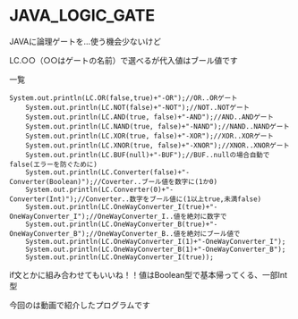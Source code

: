 # JAVA_LOGIC_GATE
JAVAに論理ゲートを...使う機会少ないけど

LC.○○（○○はゲートの名前）で選べるが代入値はブール値です

一覧

    System.out.println(LC.OR(false,true)+"-OR");//OR..ORゲート
		System.out.println(LC.NOT(false)+"-NOT");//NOT..NOTゲート
		System.out.println(LC.AND(true, false)+"-AND");//AND..ANDゲート
		System.out.println(LC.NAND(true, false)+"-NAND");//NAND..NANDゲート
		System.out.println(LC.XOR(true, false)+"-XOR");//XOR..XORゲート
		System.out.println(LC.XNOR(true, false)+"-XNOR");//XNOR..XNORゲート
		System.out.println(LC.BUF(null)+"-BUF");//BUF..nullの場合自動でfalse(エラーを防ぐために)
		System.out.println(LC.Converter(false)+"-Converter(Boolean)");//Coverter..ブール値を数字に(1か0)
		System.out.println(LC.Converter(0)+"-Converter(Int)");//Converter..数字をブール値に(1以上true,未満false)
		System.out.println(LC.OneWayConverter_I(true)+"-OneWayConverter_I");//OneWayConverter_I..値を絶対に数字で
		System.out.println(LC.OneWayConverter_B(true)+"-OneWayConverter_B");//OneWayConverter_B..値を絶対にブール値で
		System.out.println(LC.OneWayConverter_I(1)+"-OneWayConverter_I");
		System.out.println(LC.OneWayConverter_B(1)+"-OneWayConverter_B");
		System.out.println(LC.OneWayConverter_I(true));

if文とかに組み合わせてもいいね！！値はBoolean型で基本帰ってくる、一部Int型

今回のは動画で紹介したプログラムです

